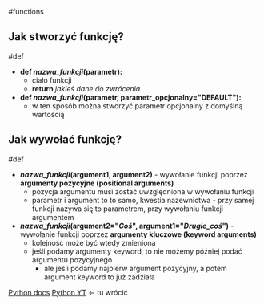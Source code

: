 #functions 
## Jak stworzyć funkcję?
#def
- **def *nazwa_funkcji*(parametr):**
	- ciało funkcji
	- **return** *jakieś dane do zwrócenia*
- **def *nazwa_funkcji*(parametr, parametr_opcjonalny="DEFAULT"):**
	- w ten sposób można stworzyć parametr opcjonalny z domyślną wartością

## Jak wywołać funkcję?
#def
- ***nazwa_funkcji*(argument1, argument2)** - wywołanie funkcji poprzez **argumenty pozycyjne (positional arguments)**
	- pozycja argumentu musi zostać uwzględniona w wywołaniu funkcji
	- parametr i argument to to samo, kwestia nazewnictwa - przy samej funkcji nazywa się to parametrem, przy wywołaniu funkcji argumentem
- ***nazwa_funkcji*(argument2="*Coś*", argument1="*Drugie_coś*")** - wywołanie funkcji poprzez **argumenty kluczowe (keyword arguments)**
	- kolejność może być wtedy zmieniona
	- jeśli podamy argumenty keyword, to nie możemy później podać argumentu pozycyjnego
		- ale jeśli podamy najpierw argument pozycyjny, a potem argument keyword to już zadziała






[Python docs](https://docs.python.org/3/tutorial/introduction.html)
[Python YT](https://www.youtube.com/watch?v=eB3r2NQwNi4) <- tu wrócić